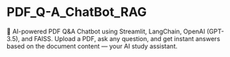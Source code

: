 # PDF_Q-A_ChatBot_RAG
💬 AI-powered PDF Q&amp;A Chatbot using Streamlit, LangChain, OpenAI (GPT-3.5), and FAISS. Upload a PDF, ask any question, and get instant answers based on the document content — your AI study assistant.
